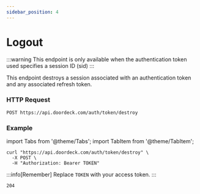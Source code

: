```yaml
---
sidebar_position: 4
---
```


# Logout

:::warning
This endpoint is only available when the authentication token used specifies a session ID (sid)
:::

This endpoint destroys a session associated with an authentication token and any associated refresh token.

### HTTP Request
`POST https://api.doordeck.com/auth/token/destroy`

### Example

import Tabs from '@theme/Tabs';
import TabItem from '@theme/TabItem';

<Tabs>
<TabItem value="request" label="Request">

```shell showLineNumbers title="CURL"
curl "https://api.doordeck.com/auth/token/destroy" \
  -X POST \
  -H "Authorization: Bearer TOKEN"
```

:::info[Remember]
Replace `TOKEN` with your access token.
:::

</TabItem>
<TabItem value="response" label="Response">

```markdown showLineNumbers title="HTTP CODE"
204
```

</TabItem>
</Tabs>
